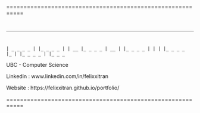 
===========================================================
<code>
_ _ _ _ _    _ _ _ _
| _ _ _ _ | |_ _ _ _ |
|  __       |_ _ _ _
|  __ |     |_ _ _ _ |
|  |        |_ _ _ _
|_ |        |_ _ _ _ | |_ _ _
 </code>
<p>UBC - Computer Science</p> 
<p>Linkedin : www.linkedin.com/in/felixxitran</p> 
<p>Website : https://felixxitran.github.io/portfolio/</p> 
===========================================================
